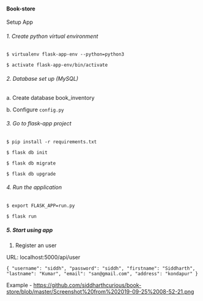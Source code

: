 #### Book-store

Setup App
###### 1. Create python virtual environment

`$ virtualenv flask-app-env --python=python3`

`$ activate flask-app-env/bin/activate`

###### 2. Database set up (MySQL)

a. Create database book_inventory

b. Configure `config.py`

###### 3. Go to flask-app project

`$ pip install -r requirements.txt`

`$ flask db init`

`$ flask db migrate` 

`$ flask db upgrade `

###### 4. Run the application

`$ export FLASK_APP=run.py`

`$ flask run`

##### 5. Start using app

1. Register an user

URL: localhost:5000/api/user

`{
	"username": "siddh",
	"password": "siddh",
	"firstname": "Siddharth",
	"lastname": "Kumar",
	"email": "san@gmail.com",
	"address": "kondapur"
} `

Example -
https://github.com/siddharthcurious/book-store/blob/master/Screenshot%20from%202019-09-25%2008-52-21.png